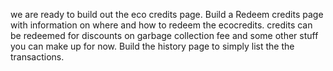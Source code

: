 we are ready to build out the eco credits page.
Build a Redeem credits page with information on where and how to redeem the ecocredits. credits can be redeemed for discounts on garbage collection fee and some other stuff you can make up for now.
Build the history page to simply list the the transactions.